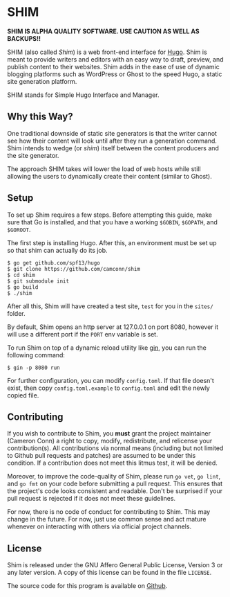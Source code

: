 # SHIM

**SHIM IS ALPHA QUALITY SOFTWARE. USE CAUTION AS WELL AS BACKUPS!!**

SHIM (also called *Shim*) is a web front-end interface for [Hugo](https://github.com/spf13/hugo).
Shim is meant to provide writers and editors with an easy way to draft, preview,
and publish content to their websites. Shim adds in the ease of use of dynamic
blogging platforms such as WordPress or Ghost to the speed Hugo, a static site
generation platform.

SHIM stands for Simple Hugo Interface and Manager.

## Why this Way?

One traditional downside of static site generators is that the writer cannot see
how their content will look until after they run a generation command. Shim intends
to wedge (or *shim*) itself between the content producers and the site generator.

The approach SHIM takes will lower the load of web hosts while still allowing the
users to dynamically create their content (similar to Ghost).

## Setup
To set up Shim requires a few steps. Before attempting this guide, make sure that
Go is installed, and that you have a working `$GOBIN`, `$GOPATH`, and `$GOROOT`.

The first step is installing Hugo. After this, an environment must be set up so
that shim can actually do its job.

```
$ go get github.com/spf13/hugo
$ git clone https://github.com/camconn/shim
$ cd shim
$ git submodule init
$ go build
$ ./shim
```

After all this, Shim will have created a test site, `test` for you in the `sites/` folder.

By default, Shim opens an http server at 127.0.0.1 on port 8080, however it will
use a different port if the `PORT` env variable is set.

To run Shim on top of a dynamic reload utility like [gin](https://github.com/codegangsta/gin),
you can run the following command:
```
$ gin -p 8080 run
```

For further configuration, you can modify `config.toml`. If that file doesn't
exist, then copy `config.toml.example` to `config.toml` and edit the newly
copied file.

## Contributing
If you wish to contribute to Shim, you **must** grant the project maintainer
(Cameron Conn) a right to copy, modify, redistribute, and relicense your
contribution(s). All contributions via normal means (including but not limited
to Github pull requests and patches) are assumed to be under this condition.
If a contribution does not meet this litmus test, it will be denied.

Moreover, to improve the code-quality of Shim, please run `go vet`, `go lint`,
and `go fmt` on your code before submitting a pull request. This ensures that
the project's code looks consistent and readable. Don't be surprised if your
pull request is rejected if it does not meet these guidelines.

For now, there is no code of conduct for contributing to Shim. This may change
in the future. For now, just use common sense and act mature whenever on interacting
with others via official project channels.

## License
Shim is released under the GNU Affero General Public License, Version 3 or any
later version. A copy of this license can be found in the file `LICENSE`.

The source code for this program is available on [Github](https://github.com/camconn/shim).
